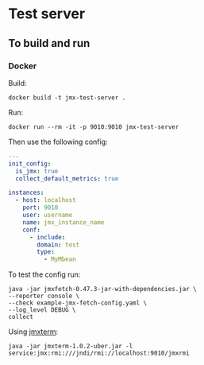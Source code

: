 # Test server


## To build and run

### Docker

Build:

```shell
docker build -t jmx-test-server .
```

Run:

```shell
docker run --rm -it -p 9010:9010 jmx-test-server
```

Then use the following config:

```yaml
---
init_config:
  is_jmx: true
  collect_default_metrics: true

instances:
  - host: localhost
    port: 9010
    user: username
    name: jmx_instance_name
    conf:
      - include:
        domain: test
        type:
          - MyMbean

```

To test the config run:
```shell
java -jar jmxfetch-0.47.3-jar-with-dependencies.jar \
--reporter console \
--check example-jmx-fetch-config.yaml \
--log_level DEBUG \
collect
```

Using [jmxterm](https://docs.cyclopsgroup.org/jmxterm):

```shell
java -jar jmxterm-1.0.2-uber.jar -l service:jmx:rmi:///jndi/rmi://localhost:9010/jmxrmi
```
